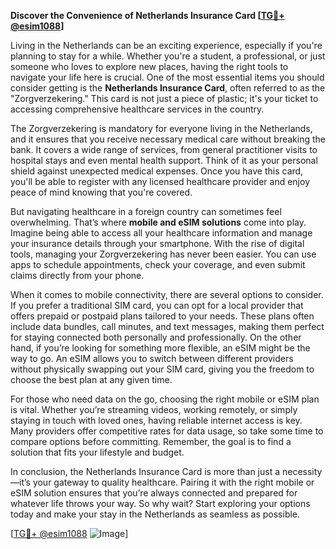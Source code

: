 **Discover the Convenience of Netherlands Insurance Card [[TG💪+ @esim1088](https://t.me/s/esim1088)]**

Living in the Netherlands can be an exciting experience, especially if you're planning to stay for a while. Whether you're a student, a professional, or just someone who loves to explore new places, having the right tools to navigate your life here is crucial. One of the most essential items you should consider getting is the **Netherlands Insurance Card**, often referred to as the "Zorgverzekering." This card is not just a piece of plastic; it's your ticket to accessing comprehensive healthcare services in the country.

The Zorgverzekering is mandatory for everyone living in the Netherlands, and it ensures that you receive necessary medical care without breaking the bank. It covers a wide range of services, from general practitioner visits to hospital stays and even mental health support. Think of it as your personal shield against unexpected medical expenses. Once you have this card, you'll be able to register with any licensed healthcare provider and enjoy peace of mind knowing that you're covered.

But navigating healthcare in a foreign country can sometimes feel overwhelming. That’s where **mobile and eSIM solutions** come into play. Imagine being able to access all your healthcare information and manage your insurance details through your smartphone. With the rise of digital tools, managing your Zorgverzekering has never been easier. You can use apps to schedule appointments, check your coverage, and even submit claims directly from your phone.

When it comes to mobile connectivity, there are several options to consider. If you prefer a traditional SIM card, you can opt for a local provider that offers prepaid or postpaid plans tailored to your needs. These plans often include data bundles, call minutes, and text messages, making them perfect for staying connected both personally and professionally. On the other hand, if you’re looking for something more flexible, an eSIM might be the way to go. An eSIM allows you to switch between different providers without physically swapping out your SIM card, giving you the freedom to choose the best plan at any given time.

For those who need data on the go, choosing the right mobile or eSIM plan is vital. Whether you’re streaming videos, working remotely, or simply staying in touch with loved ones, having reliable internet access is key. Many providers offer competitive rates for data usage, so take some time to compare options before committing. Remember, the goal is to find a solution that fits your lifestyle and budget.

In conclusion, the Netherlands Insurance Card is more than just a necessity—it’s your gateway to quality healthcare. Pairing it with the right mobile or eSIM solution ensures that you’re always connected and prepared for whatever life throws your way. So why wait? Start exploring your options today and make your stay in the Netherlands as seamless as possible.

[[TG💪+ @esim1088](https://t.me/s/esim1088) ![Image](https://i.postimg.cc/Y0z9fWf4/image.png)]